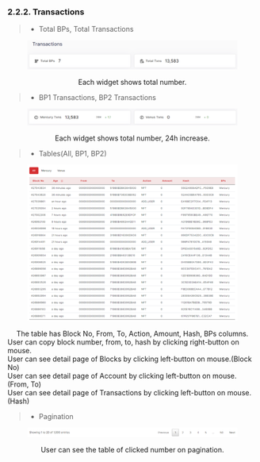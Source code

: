 ### 2.2.2.	Transactions

> -	Total BPs, Total Transactions

<figure><img src="../../../../../../.gitbook/assets/finl-scan/transactions-total.png" alt=""><figcaption></figcaption></figure>
<center>Each widget shows total number.</center>

> -	BP1 Transactions, BP2 Transactions
<figure><img src="../../../../../../.gitbook/assets/finl-scan/transactions-txns.png" alt=""><figcaption></figcaption></figure>
<center>Each widget shows total number, 24h increase.</center>

> -	Tables(All, BP1, BP2)
<figure><img src="../../../../../../.gitbook/assets/finl-scan/transactions-all.png" alt=""><figcaption></figcaption></figure>
<center>The table has Block No, From, To, Action, Amount, Hash, BPs columns.</center>
User can copy block number, from, to, hash by clicking right-button on mouse.<br>
User can see detail page of Blocks by clicking left-button on mouse.(Block No)<br>
User can see detail page of Account by clicking left-button on mouse.(From, To)<br>
User can see detail page of Transactions by clicking left-button on mouse.(Hash)

> -	Pagination
<figure><img src="../../../../../../.gitbook/assets/finl-scan/transaction-pagination.png" alt=""><figcaption></figcaption></figure>
<center>User can see the table of clicked number on pagination.</center>
